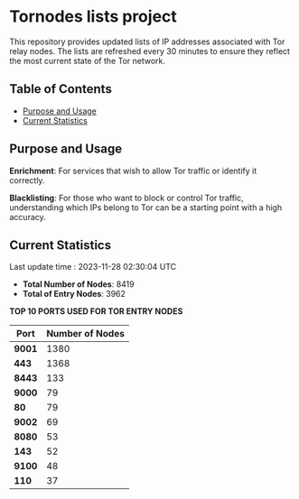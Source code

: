 # Tornodes lists project

This repository provides updated lists of IP addresses associated with Tor relay nodes. The lists are refreshed every 30 minutes to ensure they reflect the most current state of the Tor network.

## Table of Contents

- [Purpose and Usage](#purpose-and-usage)
- [Current Statistics](#current-statistics)


## Purpose and Usage

**Enrichment**: For services that wish to allow Tor traffic or identify it correctly.

**Blacklisting**: For those who want to block or control Tor traffic, understanding which IPs belong to Tor can be a starting point with a high accuracy.

## Current Statistics

Last update time : 2023-11-28 02:30:04 UTC

- **Total Number of Nodes**: 8419
- **Total of Entry Nodes**: 3962

**TOP 10 PORTS USED FOR TOR ENTRY NODES**

| **Port** | **Number of Nodes** |
|------|-----------------|
| **9001**   | 1380  |
| **443**   | 1368  |
| **8443**   | 133  |
| **9000**   | 79  |
| **80**   | 79  |
| **9002**   | 69  |
| **8080**   | 53  |
| **143**   | 52  |
| **9100**   | 48  |
| **110**   | 37  |

